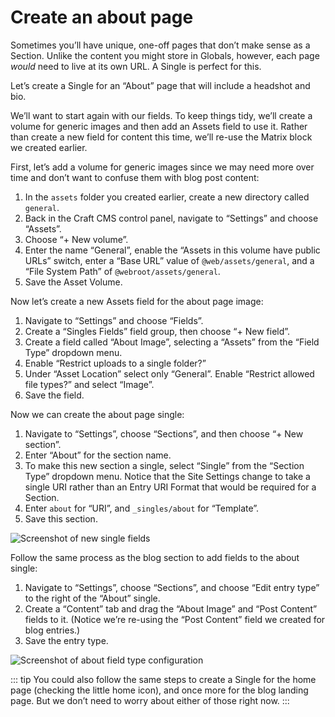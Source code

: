 # Create an about page

Sometimes you’ll have unique, one-off pages that don’t make sense as a Section. Unlike the content you might store in Globals, however, each page *would* need to live at its own URL. A Single is perfect for this.

Let’s create a Single for an “About” page that will include a headshot and bio.

We’ll want to start again with our fields. To keep things tidy, we’ll create a volume for generic images and then add an Assets field to use it. Rather than create a new field for content this time, we’ll re-use the Matrix block we created earlier.

First, let’s add a volume for generic images since we may need more over time and don’t want to confuse them with blog post content:

1. In the `assets` folder you created earlier, create a new directory called `general`.
2. Back in the Craft CMS control panel, navigate to “Settings” and choose “Assets”.
3. Choose “+ New volume”.
4. Enter the name “General”, enable the “Assets in this volume have public URLs” switch, enter a “Base URL” value of `@web/assets/general`, and a “File System Path” of `@webroot/assets/general`.
5. Save the Asset Volume.

Now let’s create a new Assets field for the about page image:

1. Navigate to “Settings” and choose “Fields”.
2. Create a “Singles Fields” field group, then choose “+ New field”.
3. Create a field called “About Image”, selecting a “Assets” from the “Field Type” dropdown menu.
4. Enable “Restrict uploads to a single folder?”
5. Under “Asset Location” select only “General”. Enable “Restrict allowed file types?” and select “Image”.
7. Save the field.

Now we can create the about page single:

1. Navigate to “Settings”, choose “Sections”, and then choose “+ New section”.
2. Enter “About” for the section name.
3. To make this new section a single, select “Single” from the “Section Type” dropdown menu. Notice that the Site Settings change to take a single URI rather than an Entry URI Format that would be required for a Section.
4. Enter `about` for “URI”, and `_singles/about` for “Template”.
5. Save this section.

<BrowserShot url="http://tutorial.test/admin/settings/sections/new" :link="false" caption="Settings for the new about single.">
<img src="../images/tutorial-about-single.png" alt="Screenshot of new single fields" />
</BrowserShot>

Follow the same process as the blog section to add fields to the about single:

1. Navigate to “Settings”, choose “Sections”, and choose “Edit entry type” to the right of the “About” single.
2. Create a “Content” tab and drag the “About Image” and “Post Content” fields to it. (Notice we’re re-using the “Post Content” field we created for blog entries.)
3. Save the entry type.

<BrowserShot url="http://tutorial.test/admin/settings/sections/2/entrytypes/2" :link="false" caption="The new about single’s field layout configuration.">
<img src="../images/tutorial-about-field-layout.png" alt="Screenshot of about field type configuration" />
</BrowserShot>

::: tip
You could also follow the same steps to create a Single for the home page (checking the little home icon), and once more for the blog landing page. But we don’t need to worry about either of those right now.
:::
